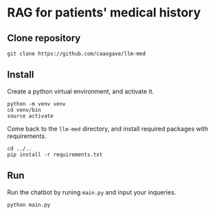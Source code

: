 # RAG for patients' medical history

## Clone repository

```
git clone https://github.com/caaxgave/llm-med
```

## Install

Create a python virtual environment, and activate it.

```
python -m venv venv
cd venv/bin
source activate
```

Come back to the `llm-med` directory, and install required packages with requirements.

```
cd ../..
pip install -r requirements.txt
```

## Run

Run the chatbot by runing `main.py` and input your inqueries.

```
python main.py
```


